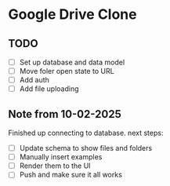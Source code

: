 # Google Drive Clone

## TODO

- [ ] Set up database and data model
- [ ] Move foler open state to URL
- [ ] Add auth
- [ ] Add file uploading

## Note from 10-02-2025

Finished up connecting to database. next steps:

- [ ] Update schema to show files and folders
- [ ] Manually insert examples
- [ ] Render them to the UI
- [ ] Push and make sure it all works
